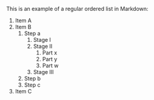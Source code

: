 This is an example of a regular ordered list in Markdown:

1. Item A
1. Item B
   1. Step a
      1. Stage I
      1. Stage II
         1. Part x
         1. Part y
         1. Part w
      1. Stage III
   1. Step b
   1. Step c
1. Item C
